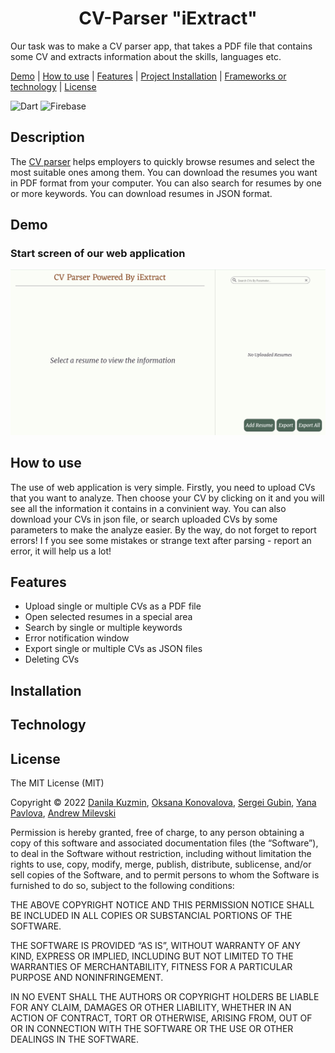 <h1 align="center"> CV-Parser "iExtract"</h1>

Our task was to make a CV parser app, that takes a PDF file that contains some CV and extracts information about the skills, languages etc.



[Demo](#demo) |
[How to use](#use) |
[Features](#features) |
[Project Installation](#installation) |
[Frameworks or technology](#framework) |
[License](#license)


![Dart](https://img.shields.io/badge/dart-%230175C2.svg?style=for-the-badge&logo=dart&logoColor=white)
![Firebase](https://img.shields.io/badge/firebase-%23039BE5.svg?style=for-the-badge&logo=firebase)

## Description

The [CV parser](https://cv-parser-265d0.firebaseapp.com/#/) helps employers to quickly browse resumes and select the most suitable ones among them. You can download the resumes you want in PDF format from your computer. You can also search for resumes by one or more keywords. You can download resumes in JSON format.
<!-- ![Dart](https://img.shields.io/badge/dart-%230175C2.svg?style=for-the-badge&logo=dart&logoColor=white)
![Firebase](https://img.shields.io/badge/firebase-%23039BE5.svg?style=for-the-badge&logo=firebase)

<img src="https://github.com/devicons/devicon/blob/master/icons/firebase/firebase-plain-wordmark.svg" title="Firebase" alt="Firebase" width="40" height="40"/>&nbsp; -->

<h2 name="demo">Demo</h2>
<h3> Start screen of our web application</h3>

 ![Start screen image](https://github.com/InnoSWP/BS21-03_CV-Parser/blob/main/startScreen.png)

<h2 name="use">How to use</h2>

The use of web application is very simple. Firstly, you need to upload CVs that you want to analyze.
Then choose your CV by clicking on it and you will see all the information it contains in a convinient way.
You can also download your CVs in json file, or search uploaded CVs by some parameters to make the analyze easier.
By the way, do not forget to report errors! I
f you see some mistakes or strange text after parsing - report an error, it will help us a lot!



<h2 name="features">Features</h2>

* Upload single or multiple CVs as a PDF file
* Open selected resumes in a special area 
* Search by single or multiple keywords
* Error notification window
* Export single or multiple CVs as JSON files
* Deleting CVs

<h2 name="installation">Installation</h2>

<h2 name="framework">Technology</h2>



<h2 name="lincense">License</h2>
The MIT License (MIT)

Copyright © 2022 [Danila Kuzmin](https://github.com/BikTracker), [Oksana Konovalova](https://github.com/ksko02), [Sergei Gubin](https://github.com/Uec3), [Yana Pavlova](https://github.com/nytakoe1), [Andrew Milevski](https://github.com/Neph0)

Permission is hereby granted, free of charge, to any person obtaining a copy of this software and associated documentation files (the “Software”), to deal in the Software without restriction, including without limitation the rights to use, copy, modify, merge, publish, distribute, sublicense, and/or sell copies of the Software, and to permit persons to whom the Software is furnished to do so, subject to the following conditions:

THE ABOVE COPYRIGHT NOTICE AND THIS PERMISSION NOTICE SHALL BE INCLUDED IN ALL COPIES OR SUBSTANCIAL PORTIONS OF THE SOFTWARE.

THE SOFTWARE IS PROVIDED “AS IS”, WITHOUT WARRANTY OF ANY KIND, EXPRESS OR IMPLIED, INCLUDING BUT NOT LIMITED TO THE WARRANTIES OF MERCHANTABILITY, FITNESS FOR A PARTICULAR PURPOSE AND NONINFRINGEMENT.

IN NO EVENT SHALL THE AUTHORS OR COPYRIGHT HOLDERS BE LIABLE FOR ANY CLAIM, DAMAGES OR OTHER LIABILITY, WHETHER IN AN ACTION OF CONTRACT, TORT OR OTHERWISE, ARISING FROM, OUT OF OR IN CONNECTION WITH THE SOFTWARE OR THE USE OR OTHER DEALINGS IN THE SOFTWARE.

